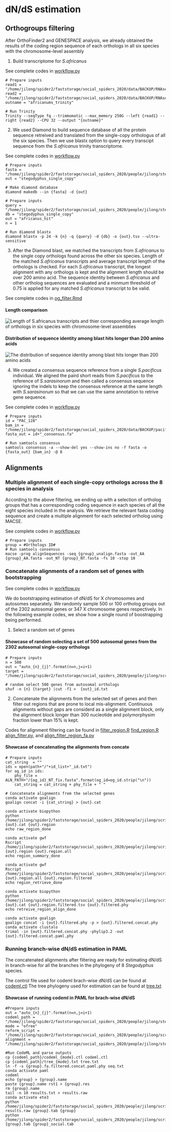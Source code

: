 # dN/dS estimation

## Orthogroups filtering
After OrthoFinder2 and GENESPACE analysis, we already obtained the results of the coding region sequence of each orthologs in all six species with the chromosome-level assembly

1. Build transcriptome for *S.africanus*

See complete codes in [workflow.py](https://github.com/Jilong-Jerome/sociality-in-spiders-dead-end/blob/main/dNdS/AFR/workflow.py) 

```
# Prepare inputs
read1 = "/home/jilong/spider2/faststorage/social_spiders_2020/data/BACKUP/RNAseq_2021/intact_africanus_R1.fq"
read2 = "/home/jilong/spider2/faststorage/social_spiders_2020/data/BACKUP/RNAseq_2021/intact_africanus_R2.fq"
outname = "africanums_trinity"

# Run Trinity
Trinity --seqType fq --trimmomatic --max_memory 250G --left {read1} --right {read2} --CPU 32 --output "{outname}"
```

2. We used Diamond to build sequence database of all the protein sequence retreived and translated from the single-copy orthologus of all the six species. Then we use blastx option to query every transcipt sequence from the *S.africanus* trinity transcriptome.

See complete codes in [workflow.py](https://github.com/Jilong-Jerome/sociality-in-spiders-dead-end/blob/main/dNdS/diamond/workflow.py) 


```
# Prepare inputs
fasta = "/home/jilong/spider2/faststorage/social_spiders_2020/people/jilong/steps/PUB1_GENOME/dnds/single_ortho_sequences/single_copy_pep.fa"
out = "stegodyphus_single_copy"

# Make diamond database
diamond makedb --in {fasta} -d {out}

# Prepare inputs
query = "/home/jilong/spider2/faststorage/social_spiders_2020/people/jilong/steps/trinity/africanus/africanums_trinity.Trinity.fasta"
db = "stegodyphus_single_copy"
out = "africanus_hit"
n = 1

# Run diamond blastx
diamond blastx -p 24 -k {n} -q {query} -d {db} -o {out}.tsv --ultra-sensitive
```

3. After the Diamond blast, we matched the transcripts from *S.africanus* to the single copy orthologs found across the other six species. Length of the matched *S.africanus* transcripts and average transcript length of the orthologs is checked. For each *S.africanus* transcript, the longest alignment with any orthologs is kept and the alignment length should be over 200 amino acid. The sequence identity between *S.africanus* and other ortholog sequences are evaluated and a minmum threshold of 0.75 is applied for any matched *S.africanus* transcript to be valid.

See complete codes in [og_filter.Rmd](https://github.com/Jilong-Jerome/sociality-in-spiders-dead-end/blob/main/dNdS/AFR/og_filter.Rmd)

#### Length comparison
![Length of *S.africanus* transcripts and thier corresponding average length of orthologs in six species with chromosome-level assemblies](https://github.com/Jilong-Jerome/sociality-in-spiders-dead-end/blob/main/dNdS/AFR/afr_og_length_comparison.jpeg)
#### Distribution of sequence identity among blast hits longer than 200 amino acids
![The distribution of sequence identity among blast hits longer than 200 amino acids](https://github.com/Jilong-Jerome/sociality-in-spiders-dead-end/blob/main/dNdS/AFR/Distribution_of_sequence_identity_of_AFR_hits.jpeg)

4. We created a consensus sequence reference from a single *S.pacificus* individual. We aligned the paird short reads from *S.pacificus* to the reference of *S.sarasinorum* and then called a consensus sequence ignoring the indels to keep the consensus reference at the same length with *S.sarasinorum* so that we can use the same annotation to retrive gene sequence.

See complete codes in [workflow.py](https://github.com/Jilong-Jerome/sociality-in-spiders-dead-end/blob/main/dNdS/PAC/workflow.py)

```
# Prepare inputs
id = "PAC_128"
bam_in = "/home/jilong/spider2/faststorage/social_spiders_2020/data/BACKUP/pacificus_consensus/pac128.bam"
fasta_out = id+"_consensus.fa"

# Run samtools consensus
samtools consensus -a --show-del yes --show-ins no -f fasta -o {fasta_out} {bam_in} -@ 8

```

## Alignments

### Multiple alignment of each single-copy orthologs across the 8 species in analysis

 According to the above filtering, we ending up with a selection of ortholog groups that has a corresponding coding sequence in each species of all the eight species included in the analysis. We retrieve the relevant fasta coding sequence and create a multiple alignment for each selected ortholog using MACSE.

See complete codes in [workflow.py](https://github.com/Jilong-Jerome/sociality-in-spiders-dead-end/blob/main/dNdS/8_sp/workflow.py)

```
# Prepare inputs
group = #Orthologs ID#
# Run samtools consensus
macse -prog alignSequences -seq {group}_unalign.fasta -out_AA {group}_AA.fasta -out_NT {group}_NT.fasta -fs 10 -stop 10
```

### Concatenate alignments of a random set of genes with bootstrapping

See complete codes in [workflow.py](https://github.com/Jilong-Jerome/sociality-in-spiders-dead-end/blob/main/dNdS/boostrap/workflow.py)

We do bootstrapping estimation of dN/dS for X chromosomes and autosomes separately. We randomly sample 500 or 100 ortholog groups out of the 2302 autosomal genes or 347 X chromosome genes respectively. In the following example codes, we show how a single round of boostrapping being performed.

1. Select a random set of genes

#### Showcase of random selecting a set of 500 autosomal genes from the 2302 autosomal single-copy orthologs

```
# Prepare inputs
n = 500
out = "auto_{n}_{j}".format(n=n,j=i+1)
target = "/home/jilong/spider2/faststorage/social_spiders_2020/people/jilong/scripts/PUB1_GENOME/dnds/8_sp/auto_og_pass.txt"

# random select 500 genes from autosomal orthologs
shuf -n {n} {target} |cut -f1 >  {out}_id.txt 
```

2. Concatenate the alignments from the selected set of genes and then filter out regions that are prone to local mis-alignment. Continuous alignments without gaps are considerd as a single alignment block, only the alignment block longer than 300 nucleotide and polymorphysim fraction lower than 15% is kept.

Codes for alignment filtering can be found in [filter_region.R](https://github.com/Jilong-Jerome/sociality-in-spiders-dead-end/blob/main/dNdS/boostrap/filter_region.R) [find_region.R](https://github.com/Jilong-Jerome/sociality-in-spiders-dead-end/blob/main/dNdS/boostrap/find_region.R) [align_filter.py](https://github.com/Jilong-Jerome/sociality-in-spiders-dead-end/blob/main/dNdS/boostrap/align_filter.py), and [align_filter_region_fa.py](https://github.com/Jilong-Jerome/sociality-in-spiders-dead-end/blob/main/dNdS/boostrap/align_filter_region_fa.py)

#### Showcase of concatenating the alignments from concate

```
# Prepare inputs
cat_string  = ""
ids = open(path+"/"+id_list+"_id.txt")
for og_id in ids:
    phy_file = ALN_PATH+"/{og_id}_NT_fix.fasta".format(og_id=og_id.strip("\n"))
    cat_string = cat_string + phy_file + " "

# Concatenate alignments from the selected genes
conda activate goalign
goalign concat -i {cat_string} > {out}.cat

conda activate biopython
python /home/jilong/spider2/faststorage/social_spiders_2020/people/jilong/scripts/PUB1_GENOME/dnds/combine_OG/align_filter.py {out}.cat {out}.region
echo raw_region_done

conda activate gwf
Rscript /home/jilong/spider2/faststorage/social_spiders_2020/people/jilong/scripts/PUB1_GENOME/dnds/combine_OG/find_region.R {out}.region {out}.region.all
echo region_summary_done

conda activate gwf
Rscript /home/jilong/spider2/faststorage/social_spiders_2020/people/jilong/scripts/PUB1_GENOME/dnds/combine_OG/filter_region.R {out}.region.all {out}.region.filtered
echo region_retrieve_done

conda activate biopython
python /home/jilong/spider2/faststorage/social_spiders_2020/people/jilong/scripts/PUB1_GENOME/dnds/combine_OG/align_filter_region_fa.py {out}.cat {out}.region.filtered.tsv {out}.filtered.phy
echo retreive_region_align_done

conda activate goalign
goalign concat -i {out}.filtered.phy -p > {out}.filtered.concat.phy
conda activate clustalo
trimal -in {out}.filtered.concat.phy -phylip3.2 -out {out}.filtered.concat.paml.phy
```

### Running branch-wise dN/dS estimation in PAML

The concatenated alignments after filtering are ready for estimating dN/dS in branch-wise for all the branches in the phylogeny of 8 *Stegodyphus* species.

The control file used for codeml brach-wise dN/dS can be found at [codeml.ctl](https://github.com/Jilong-Jerome/sociality-in-spiders-dead-end/blob/main/dNdS/boostrap/codeml_ofree.ctl)
The tree phylogeny used for estimation can be found at [tree.txt](https://github.com/Jilong-Jerome/sociality-in-spiders-dead-end/blob/main/dNdS/boostrap/tree_ofree.txt)
#### Showcase of running codeml in PAML for brach-wise dN/dS
```
#Prepare inputs
out = "auto_{n}_{j}".format(n=n,j=i+1)
codeml_path = "/home/jilong/spider2/faststorage/social_spiders_2020/people/jilong/steps/PUB1_GENOME/dnds/8_dnds/codeml"
mode = "ofree"
reform_script = "/home/jilong/spider2/faststorage/social_spiders_2020/people/jilong/scripts/PUB1_GENOME/dnds/7_sp/reform_results.py"
alignment = "/home/jilong/spider2/faststorage/social_spiders_2020/people/jilong/steps/PUB1_GENOME/dnds/8_dnds/boostrap/auto/{out}/{out}.fa".format(out=out)

#Run CodeML and parse outputs
cp {codeml_path}/codeml_{mode}.ctl codeml.ctl
cp {codeml_path}/tree_{mode}.txt tree.txt
ln -f -s {group}.fa.filtered.concat.paml.phy seq.txt
conda activate paml
codeml     
echo {group} > {group}.name
paste {group}.name rst1 > {group}.res
rm {group}.name
tail -n 10 results.txt > results.raw
conda activate ete3
python /home/jilong/spider2/faststorage/social_spiders_2020/people/jilong/scripts/PUB1_GENOME/dnds/7_sp/combine_OG/boostrap/paml2tab.py results.raw {group}.tab {group}
python /home/jilong/spider2/faststorage/social_spiders_2020/people/jilong/scripts/PUB1_GENOME/dnds/8_sp/boostrap/pair_social.py {group}.tab {group}_social.tab
```




